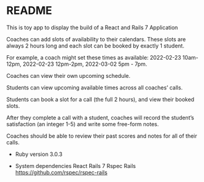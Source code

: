 # README
This is toy app to display the build of a React and Rails 7 Application

Coaches can add slots of availability to their calendars. These slots are always 2 hours long and each slot can be booked by exactly 1 student.

For example, a coach might set these times as available: 2022-02-23 10am-12pm, 2022-02-23 12pm-2pm, 2022-03-02 5pm - 7pm.

Coaches can view their own upcoming schedule.

Students can view upcoming available times across all coaches’ calls.

Students can book a slot for a call (the full 2 hours), and view their booked slots.

After they complete a call with a student, coaches will record the student’s satisfaction (an integer 1-5) and write some free-form notes.

Coaches should be able to review their past scores and notes for all of their calls.

* Ruby version
3.0.3

* System dependencies
React
Rails 7
Rspec Rails https://github.com/rspec/rspec-rails
